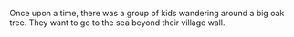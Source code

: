 Once upon a time, there was a group of kids wandering around a big oak tree. 
They want to go to the sea beyond their village wall.